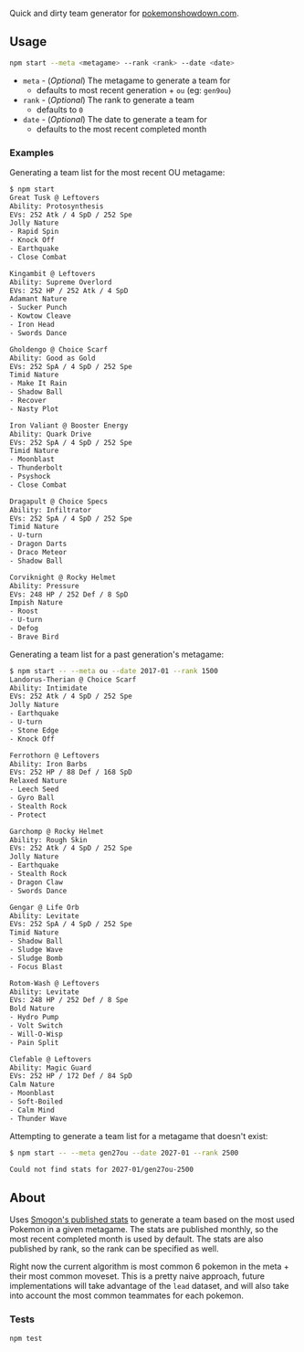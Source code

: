 Quick and dirty team generator for [pokemonshowdown.com][1].

## Usage

```sh
npm start --meta <metagame> --rank <rank> --date <date>
```

- `meta` - (*Optional*) The metagame to generate a team for
  - defaults to most recent generation + `ou` (eg: `gen9ou`)
- `rank` - (*Optional*) The rank to generate a team
  - defaults to `0`
- `date` - (*Optional*) The date to generate a team for
  - defaults to the most recent completed month

### Examples

Generating a team list for the most recent OU metagame:

```sh
$ npm start
Great Tusk @ Leftovers
Ability: Protosynthesis
EVs: 252 Atk / 4 SpD / 252 Spe
Jolly Nature
- Rapid Spin
- Knock Off
- Earthquake
- Close Combat

Kingambit @ Leftovers
Ability: Supreme Overlord
EVs: 252 HP / 252 Atk / 4 SpD
Adamant Nature
- Sucker Punch
- Kowtow Cleave
- Iron Head
- Swords Dance

Gholdengo @ Choice Scarf
Ability: Good as Gold
EVs: 252 SpA / 4 SpD / 252 Spe
Timid Nature
- Make It Rain
- Shadow Ball
- Recover
- Nasty Plot

Iron Valiant @ Booster Energy
Ability: Quark Drive
EVs: 252 SpA / 4 SpD / 252 Spe
Timid Nature
- Moonblast
- Thunderbolt
- Psyshock
- Close Combat

Dragapult @ Choice Specs
Ability: Infiltrator
EVs: 252 SpA / 4 SpD / 252 Spe
Timid Nature
- U-turn
- Dragon Darts
- Draco Meteor
- Shadow Ball

Corviknight @ Rocky Helmet
Ability: Pressure
EVs: 248 HP / 252 Def / 8 SpD
Impish Nature
- Roost
- U-turn
- Defog
- Brave Bird
```

Generating a team list for a past generation's metagame:
  
```sh
$ npm start -- --meta ou --date 2017-01 --rank 1500
Landorus-Therian @ Choice Scarf
Ability: Intimidate
EVs: 252 Atk / 4 SpD / 252 Spe
Jolly Nature
- Earthquake
- U-turn
- Stone Edge
- Knock Off

Ferrothorn @ Leftovers
Ability: Iron Barbs
EVs: 252 HP / 88 Def / 168 SpD
Relaxed Nature
- Leech Seed
- Gyro Ball
- Stealth Rock
- Protect

Garchomp @ Rocky Helmet
Ability: Rough Skin
EVs: 252 Atk / 4 SpD / 252 Spe
Jolly Nature
- Earthquake
- Stealth Rock
- Dragon Claw
- Swords Dance

Gengar @ Life Orb
Ability: Levitate
EVs: 252 SpA / 4 SpD / 252 Spe
Timid Nature
- Shadow Ball
- Sludge Wave
- Sludge Bomb
- Focus Blast

Rotom-Wash @ Leftovers
Ability: Levitate
EVs: 248 HP / 252 Def / 8 Spe
Bold Nature
- Hydro Pump
- Volt Switch
- Will-O-Wisp
- Pain Split

Clefable @ Leftovers
Ability: Magic Guard
EVs: 252 HP / 172 Def / 84 SpD
Calm Nature
- Moonblast
- Soft-Boiled
- Calm Mind
- Thunder Wave
```

Attempting to generate a team list for a metagame that doesn't exist:

```sh
$ npm start -- --meta gen27ou --date 2027-01 --rank 2500

Could not find stats for 2027-01/gen27ou-2500
```

## About

Uses [Smogon's published stats](2) to generate a team based on the most used Pokemon in a given metagame. The stats are published monthly, so the most recent completed month is used by default. The stats are also published by rank, so the rank can be specified as well. 

Right now the current algorithm is most common 6 pokemon in the meta + their most common moveset. This is a pretty naive approach, future implementations will take advantage of the `lead` dataset, and will also take into account the most common teammates for each pokemon.

### Tests

```sh
npm test
```

[1]: https://play.pokemonshowdown.com/
[2]: https://www.smogon.com/stats/
[3]: https://www.smogon.com/stats/2021-01/